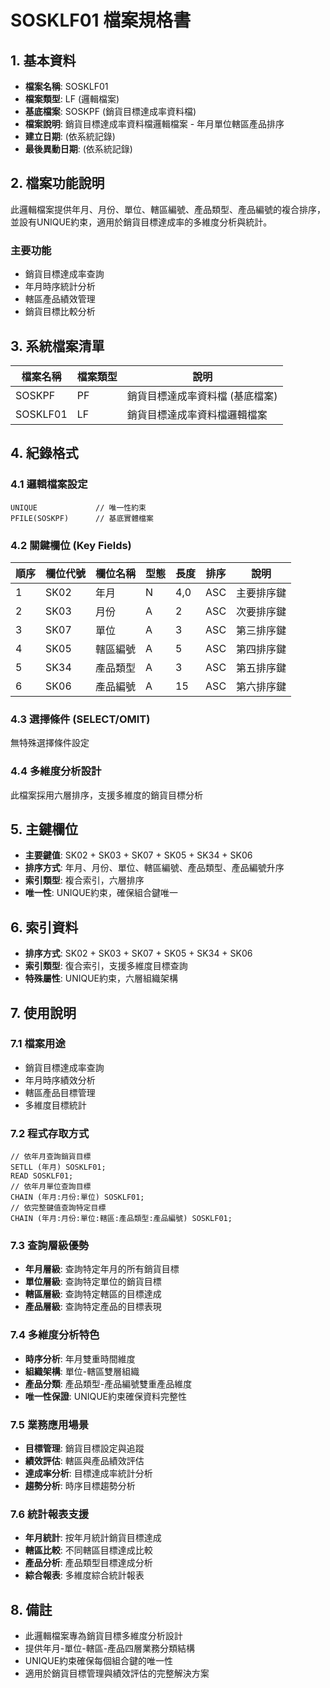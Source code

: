 # SOSKLF01 檔案規格書

## 1. 基本資料
- **檔案名稱**: SOSKLF01
- **檔案類型**: LF (邏輯檔案)
- **基底檔案**: SOSKPF (銷貨目標達成率資料檔)
- **檔案說明**: 銷貨目標達成率資料檔邏輯檔案 - 年月單位轄區產品排序
- **建立日期**: (依系統記錄)
- **最後異動日期**: (依系統記錄)

## 2. 檔案功能說明
此邏輯檔案提供年月、月份、單位、轄區編號、產品類型、產品編號的複合排序，並設有UNIQUE約束，適用於銷貨目標達成率的多維度分析與統計。

### 主要功能
- 銷貨目標達成率查詢
- 年月時序統計分析
- 轄區產品績效管理
- 銷貨目標比較分析

## 3. 系統檔案清單
| 檔案名稱 | 檔案類型 | 說明 |
|----------|----------|------|
| SOSKPF | PF | 銷貨目標達成率資料檔 (基底檔案) |
| SOSKLF01 | LF | 銷貨目標達成率資料檔邏輯檔案 |

## 4. 紀錄格式

### 4.1 邏輯檔案設定
```
UNIQUE             // 唯一性約束
PFILE(SOSKPF)      // 基底實體檔案
```

### 4.2 關鍵欄位 (Key Fields)
| 順序 | 欄位代號 | 欄位名稱 | 型態 | 長度 | 排序 | 說明 |
|------|----------|----------|------|------|------|------|
| 1 | SK02 | 年月 | N | 4,0 | ASC | 主要排序鍵 |
| 2 | SK03 | 月份 | A | 2 | ASC | 次要排序鍵 |
| 3 | SK07 | 單位 | A | 3 | ASC | 第三排序鍵 |
| 4 | SK05 | 轄區編號 | A | 5 | ASC | 第四排序鍵 |
| 5 | SK34 | 產品類型 | A | 3 | ASC | 第五排序鍵 |
| 6 | SK06 | 產品編號 | A | 15 | ASC | 第六排序鍵 |

### 4.3 選擇條件 (SELECT/OMIT)
無特殊選擇條件設定

### 4.4 多維度分析設計
此檔案採用六層排序，支援多維度的銷貨目標分析

## 5. 主鍵欄位
- **主要鍵值**: SK02 + SK03 + SK07 + SK05 + SK34 + SK06
- **排序方式**: 年月、月份、單位、轄區編號、產品類型、產品編號升序
- **索引類型**: 複合索引，六層排序
- **唯一性**: UNIQUE約束，確保組合鍵唯一

## 6. 索引資料
- **排序方式**: SK02 + SK03 + SK07 + SK05 + SK34 + SK06
- **索引類型**: 復合索引，支援多維度目標查詢
- **特殊屬性**: UNIQUE約束，六層組織架構

## 7. 使用說明

### 7.1 檔案用途
- 銷貨目標達成率查詢
- 年月時序績效分析
- 轄區產品目標管理
- 多維度目標統計

### 7.2 程式存取方式
```rpg
// 依年月查詢銷貨目標
SETLL (年月) SOSKLF01;
READ SOSKLF01;
// 依年月單位查詢目標
CHAIN (年月:月份:單位) SOSKLF01;
// 依完整鍵值查詢特定目標
CHAIN (年月:月份:單位:轄區:產品類型:產品編號) SOSKLF01;
```

### 7.3 查詢層級優勢
- **年月層級**: 查詢特定年月的所有銷貨目標
- **單位層級**: 查詢特定單位的銷貨目標
- **轄區層級**: 查詢特定轄區的目標達成
- **產品層級**: 查詢特定產品的目標表現

### 7.4 多維度分析特色
- **時序分析**: 年月雙重時間維度
- **組織架構**: 單位-轄區雙層組織
- **產品分類**: 產品類型-產品編號雙重產品維度
- **唯一性保證**: UNIQUE約束確保資料完整性

### 7.5 業務應用場景
- **目標管理**: 銷貨目標設定與追蹤
- **績效評估**: 轄區與產品績效評估
- **達成率分析**: 目標達成率統計分析
- **趨勢分析**: 時序目標趨勢分析

### 7.6 統計報表支援
- **年月統計**: 按年月統計銷貨目標達成
- **轄區比較**: 不同轄區目標達成比較
- **產品分析**: 產品類型目標達成分析
- **綜合報表**: 多維度綜合統計報表

## 8. 備註
- 此邏輯檔案專為銷貨目標多維度分析設計
- 提供年月-單位-轄區-產品四層業務分類結構
- UNIQUE約束確保每個組合鍵的唯一性
- 適用於銷貨目標管理與績效評估的完整解決方案 